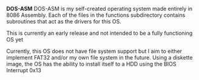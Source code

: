 **DOS-ASM**
DOS-ASM is my self-created operating system made entirely in 8086 Assembly. Each of the files in the functions subdirectory contains subroutines that act as the drivers for this OS.

This is currently an early release and not intended to be a fully functioning OS yet

Currently, this OS does not have file system support but I aim to either implement FAT32 and/or my own file system in the future. Using a diskette image, the OS has the ability to install itself to a HDD using the BIOS Interrupt 0x13
